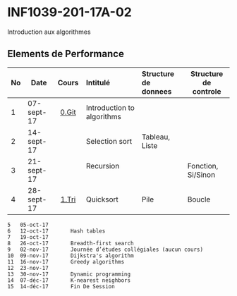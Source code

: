 # INF1039-201-17A-02
Introduction aux algorithmes

## Elements de Performance

|No| Date     | Cours           | Intitulé                                    |  Structure de donnees       | Structure de controle      |
|--|----------|:---------------:|:--------------------------------------------|:----------------------------|----------------------------| 
| 1|07-sept-17|[0.Git](./0.Git) | Introduction to algorithms                  |                             |                            |
| 2|14-sept-17|                 | Selection sort                              | Tableau, Liste              |                            |
| 3|21-sept-17|                 | Recursion                                   |                             | Fonction, Si/Sinon         |
| 4|28-sept-17|[1.Tri](./1.Tri) | Quicksort                                   | Pile                        | Boucle                     |

```
5	05-oct-17		
6	12-oct-17		Hash tables
7	19-oct-17		
8	26-oct-17		Breadth-first search
9	02-nov-17		Journée d’études collégiales (aucun cours)
10	09-nov-17		Dijkstra's algorithm
11	16-nov-17		Greedy algorithms
12	23-nov-17		
13	30-nov-17		Dynamic programming
14	07-déc-17		K-nearest neighbors
15	14-déc-17		Fin De Session
```
